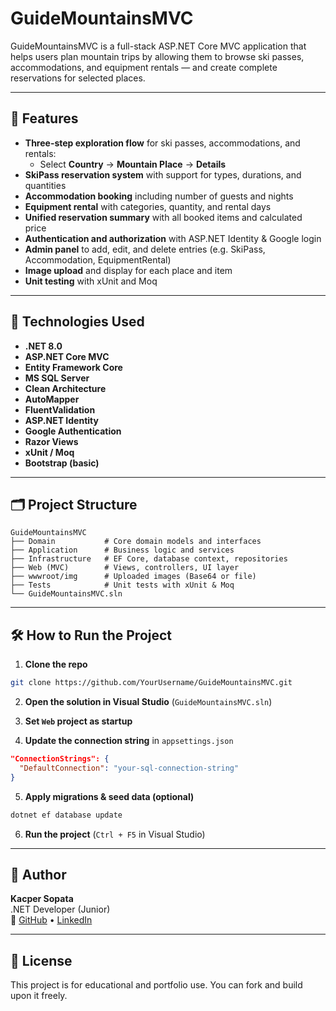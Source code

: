 # GuideMountainsMVC

GuideMountainsMVC is a full-stack ASP.NET Core MVC application that helps users plan mountain trips by allowing them to browse ski passes, accommodations, and equipment rentals — and create complete reservations for selected places.

---

## 🚀 Features

- **Three-step exploration flow** for ski passes, accommodations, and rentals:
  - Select **Country** → **Mountain Place** → **Details**
- **SkiPass reservation system** with support for types, durations, and quantities
- **Accommodation booking** including number of guests and nights
- **Equipment rental** with categories, quantity, and rental days
- **Unified reservation summary** with all booked items and calculated price
- **Authentication and authorization** with ASP.NET Identity & Google login
- **Admin panel** to add, edit, and delete entries (e.g. SkiPass, Accommodation, EquipmentRental)
- **Image upload** and display for each place and item
- **Unit testing** with xUnit and Moq

---

## 🧱 Technologies Used

- **.NET 8.0**
- **ASP.NET Core MVC**
- **Entity Framework Core**
- **MS SQL Server**
- **Clean Architecture**
- **AutoMapper**
- **FluentValidation**
- **ASP.NET Identity**
- **Google Authentication**
- **Razor Views**
- **xUnit / Moq**
- **Bootstrap (basic)**

---

## 🗂️ Project Structure

```
GuideMountainsMVC
├── Domain           # Core domain models and interfaces
├── Application      # Business logic and services
├── Infrastructure   # EF Core, database context, repositories
├── Web (MVC)        # Views, controllers, UI layer
├── wwwroot/img      # Uploaded images (Base64 or file)
├── Tests            # Unit tests with xUnit & Moq
└── GuideMountainsMVC.sln
```

---

## 🛠️ How to Run the Project

1. **Clone the repo**
```bash
git clone https://github.com/YourUsername/GuideMountainsMVC.git
```

2. **Open the solution in Visual Studio** (`GuideMountainsMVC.sln`)

3. **Set `Web` project as startup**

4. **Update the connection string** in `appsettings.json`
```json
"ConnectionStrings": {
  "DefaultConnection": "your-sql-connection-string"
}
```

5. **Apply migrations & seed data (optional)**
```bash
dotnet ef database update
```

6. **Run the project** (`Ctrl + F5` in Visual Studio)

---

## 👤 Author

**Kacper Sopata**  
.NET Developer (Junior)  
🔗 [GitHub](https://github.com/KacperSopata) • [LinkedIn](https://www.linkedin.com/in/kacper-sopata-61b505310/)

---

## 📄 License

This project is for educational and portfolio use. You can fork and build upon it freely.
